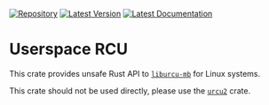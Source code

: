 [![Repository](https://img.shields.io/badge/Repository-Gitlab-blue?style=for-the-badge&logo=gitlab
)](https://gitlab.com/gpollo/urcu)
[![Latest Version](https://img.shields.io/crates/v/urcu2-mb-sys?style=for-the-badge&logo=rust)](https://crates.io/crates/urcu2-mb-sys)
[![Latest Documentation](https://img.shields.io/docsrs/urcu2-mb-sys?style=for-the-badge&logo=rust)](https://docs.rs/urcu2-mb-sys/latest/urcu_mb_sys/)

# Userspace RCU

This crate provides unsafe Rust API to [`liburcu-mb`][liburcu] for Linux systems.

This crate should not be used directly, please use the [`urcu2`] crate.

[liburcu]: https://liburcu.org/
[`urcu2`]: https://crates.io/crates/urcu2